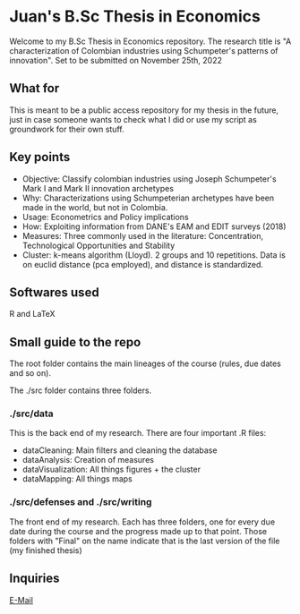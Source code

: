 # Juan's B.Sc Thesis in Economics

Welcome to my B.Sc Thesis in Economics repository. The research title is "A characterization of Colombian industries using Schumpeter's patterns of innovation". Set to be submitted on November 25th, 2022

## What for

This is meant to be a public access repository for my thesis in the future, just in case someone wants to check what I did or use my script as groundwork for their own stuff.

## Key points

- Objective: Classify colombian industries using Joseph Schumpeter's Mark I and Mark II innovation archetypes
- Why: Characterizations using Schumpeterian archetypes have been made in the world, but not in Colombia.
- Usage: Econometrics and Policy implications
- How: Exploiting information from DANE's EAM and EDIT surveys (2018)
- Measures: Three commonly used in the literature: Concentration, Technological Opportunities and Stability
- Cluster: k-means algorithm (Lloyd). 2 groups and 10 repetitions. Data is on euclid distance (pca employed), and distance is standardized.

## Softwares used

R and LaTeX

## Small guide to the repo

The root folder contains the main lineages of the course (rules, due dates and so on). 

The ./src folder contains three folders. 

### ./src/data

This is the back end of my research. There are four important .R files: 

- dataCleaning: Main filters and cleaning the database
- dataAnalysis: Creation of measures
- dataVisualization: All things figures + the cluster
- dataMapping: All things maps

### ./src/defenses and ./src/writing

The front end of my research. Each has three folders, one for every due date during the course and the progress made up to that point.
Those folders with "Final" on the name indicate that is the last version of the file (my finished thesis)


## Inquiries

[E-Mail](mailto:jtabordaj@uninorte.edu.co)
